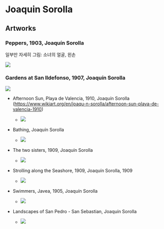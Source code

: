# Joaquin Sorolla



## Artworks

### Peppers, 1903, Joaquín Sorolla

일부만 자세히 그림: 소녀의 얼굴, 왼손

<img src="https://64.media.tumblr.com/76cffcfbeb690c81002155d429d976e8/437211586b9e97f5-be/s1280x1920/da1092f2a488267bd60a53ba4a8a99f1f9d19746.jpg">

### Gardens at San Ildefonso, 1907, Joaquín Sorolla
<img src="https://64.media.tumblr.com/36c8110d9d97f06d6356e0f54061abb4/edd8a73d42fb6b80-91/s1280x1920/a201b492a6f05bf9d4b64141c27f4b46ec0710f9.jpg">








* Afternoon Sun, Playa de Valencia, 1910, Joaquín Sorolla (https://www.wikiart.org/en/joaqu-n-sorolla/afternoon-sun-playa-de-valencia-1910)
  - <img src="https://64.media.tumblr.com/27f5456957794c55f7a2f61b01a02d78/4cf77bea4d83258a-69/s1280x1920/53249c609c0654dac99ab9c9e8d8376653a26d8f.jpg">

* Bathing, Joaquín Sorolla
  - <img src="https://64.media.tumblr.com/68274da747d98f7b109a2f731d995dd4/11c66d7624c347cc-44/s1280x1920/0b845a90b53848706d141fa67f9ae437afa0a734.jpg">
  
* The two sisters, 1909, Joaquín Sorolla
  - <img src="https://64.media.tumblr.com/c6a0d25039560ae50dbdcb6357f6677f/9f7421ddae960a84-c9/s1280x1920/8b2624ba83d4dcec8de902cec6c4437ed521a78c.jpg">
  
* Strolling along the Seashore, 1909, Joaquín Sorolla, 1909
  - <img src="https://64.media.tumblr.com/bdcb0e1898e7ab77ceae3c9968336cae/a63c55c24d74901c-af/s640x960/f32bbf43859b077725e5a8a2d4a57ff42c8241cb.jpg">

* Swimmers, Javea, 1905, Joaquín Sorolla
  - <img src="https://64.media.tumblr.com/e83cd1a7db8331a8a00a4509a4359b86/57fa002cb7b647f5-34/s640x960/7aa4f03420958547211c0a7a694187b416c32052.jpg">

* Landscapes of San Pedro - San Sebastian, Joaquín Sorolla
  - <img src="https://64.media.tumblr.com/7ca9edaa2ef52ec5094fee884845a55d/c52abb0a6b1e2ce5-04/s1280x1920/684d5b7ffea7106184ba46bdc0a2e14260197b87.jpg">
  
